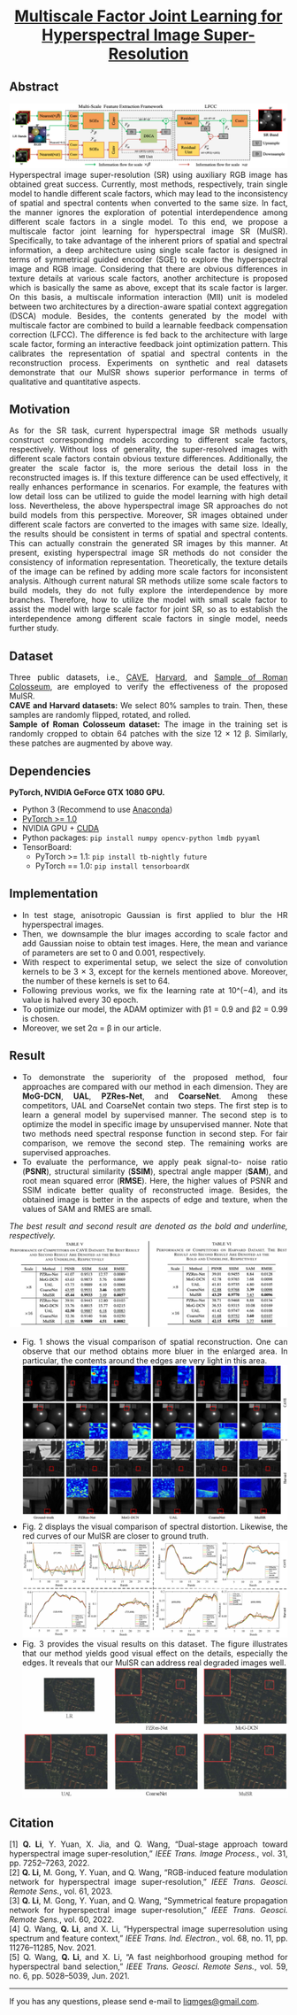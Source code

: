 <div align="justify">
  <div align="center">
    
  # [Multiscale Factor Joint Learning for Hyperspectral Image Super-Resolution](https://ieeexplore.ieee.org/document/10242161 "Multiscale Factor Joint Learning for Hyperspectral Image Super-Resolution")  
 
  </div>

## Abstract  
![Image text](https://raw.githubusercontent.com/qianngli/Images/master/MulSR/architecture.png)  
Hyperspectral image super-resolution (SR) using auxiliary RGB image has obtained great success. Currently, most methods, respectively, train single model to handle different scale factors, which may lead to the inconsistency of spatial and spectral contents when converted to the same size. In fact, the manner ignores the exploration of potential interdependence among different scale factors in a single model. To this end, we propose a multiscale factor joint learning for hyperspectral image SR (MulSR). Specifically, to take advantage of the inherent priors of spatial and spectral information, a deep architecture using single scale factor is designed in terms of symmetrical guided encoder (SGE) to explore the hyperspectral image and RGB image. Considering that there are obvious differences in texture details at various scale factors, another architecture is proposed which is basically the same as above, except that its scale factor is larger. On this basis, a multiscale information interaction (MII) unit is modeled between two architectures by a direction-aware spatial context aggregation (DSCA) module. Besides, the contents generated by the model with multiscale factor are combined to build a learnable feedback compensation correction (LFCC). The difference is fed back to the architecture with large scale factor, forming an interactive feedback joint optimization pattern. This calibrates the representation of spatial and spectral contents in the reconstruction process. Experiments on synthetic and real datasets demonstrate that our MulSR shows superior performance in terms of qualitative and quantitative aspects.  

## Motivation  
As for the SR task, current hyperspectral image SR methods usually construct corresponding models according to different scale factors, respectively. Without loss of generality, the super-resolved images with different scale factors contain obvious texture differences. Additionally, the greater the scale factor is, the more serious the detail loss in the reconstructed images is. If this texture difference can be used effectively, it really enhances performance in scenarios. For example, the features with low detail loss can be utilized to guide the model learning with high detail loss. Nevertheless, the above hyperspectral image SR approaches do not build models from this perspective. Moreover, SR images obtained under different scale factors are converted to the images with same size. Ideally, the results should be consistent in terms of spatial and spectral contents. This can actually constrain the generated SR images by this manner. At present, existing hyperspectral image SR methods do not consider the consistency of information representation. Theoretically, the texture details of the image can be refined by adding more scale factors for inconsistent analysis. Although current natural SR methods utilize some scale factors to build models, they do not fully explore the interdependence by more branches. Therefore, how to utilize the model with small scale factor to assist the model with large scale factor for joint SR, so as to establish the interdependence among different scale factors in single model, needs further study.

## Dataset  
Three public datasets, i.e., [CAVE](https://www1.cs.columbia.edu/CAVE/databases/multispectral/ "CAVE"), [Harvard](https://dataverse.harvard.edu/ "Harvard"), and [Sample of Roman Colosseum](https://earth.esa.int/eogateway/missions/worldview-2 "Sample of Roman Colosseum"), are employed to verify the effectiveness of the proposed MulSR.  
**CAVE and Harvard datasets:** We select 80% samples to train. Then, these samples are randomly flipped, rotated, and rolled.  
**Sample of Roman Colosseum dataset:** The image in the training set is randomly cropped to obtain 64 patches with the size 12 × 12 β. Similarly, these patches are augmented by above way.  

## Dependencies  
**PyTorch, NVIDIA GeForce GTX 1080 GPU.**
- Python 3 (Recommend to use [Anaconda](https://www.anaconda.com/download/#linux))
- [PyTorch >= 1.0](https://pytorch.org/)
- NVIDIA GPU + [CUDA](https://developer.nvidia.com/cuda-downloads)
- Python packages: `pip install numpy opencv-python lmdb pyyaml`
- TensorBoard: 
  - PyTorch >= 1.1: `pip install tb-nightly future`
  - PyTorch == 1.0: `pip install tensorboardX`

## Implementation  
- In test stage, anisotropic Gaussian is first applied to blur the HR hyperspectral images. 
- Then, we downsample the blur images according to scale factor and add Gaussian noise to obtain test images. Here, the mean and variance of parameters are set to 0 and 0.001, respectively. 
- With respect to experimental setup, we select the size of convolution kernels to be 3 × 3, except for the kernels mentioned above. Moreover, the number of these kernels is set to 64. 
- Following previous works, we fix the learning rate at 10^(−4), and its value is halved every 30 epoch. 
- To optimize our model, the ADAM optimizer with β1 = 0.9 and β2 = 0.99 is chosen. 
- Moreover, we set 2α = β in our article.

## Result  
- To demonstrate the superiority of the proposed method, four approaches are compared with our method in each dimension. They are **MoG-DCN**, **UAL**, **PZRes-Net**, and **CoarseNet**. Among these competitors, UAL and CoarseNet contain two steps. The first step is to learn a general model by supervised manner. The second step is to optimize the model in specific image by unsupervised manner. Note that two methods need spectral response function in second step. For fair comparison, we remove the second step. The remaining works are supervised approaches.  
- To evaluate the performance, we apply peak signal-to- noise ratio (**PSNR**), structural similarity (**SSIM**), spectral angle mapper (**SAM**), and root mean squared error (**RMSE**). Here, the higher values of PSNR and SSIM indicate better quality of reconstructed image. Besides, the obtained image is better in the aspects of edge and texture, when the values of SAM and RMES are small.  

*The best result and second result are denoted as the bold and underline, respectively.*  
![TABLE_V-VI](https://raw.githubusercontent.com/qianngli/Images/master/MulSR/TABLE_V-VI.png)  
- Fig. 1 shows the visual comparison of spatial reconstruction. One can observe that our method obtains more bluer in the enlarged area. In particular, the contents around the edges are very light in this area.  
  ![Fig5](https://raw.githubusercontent.com/qianngli/Images/master/MulSR/Fig5.png)  
- Fig. 2 displays the visual comparison of spectral distortion. Likewise, the red curves of our MulSR are closer to ground truth.  
  ![Fig6](https://raw.githubusercontent.com/qianngli/Images/master/MulSR/Fig6.png)  
- Fig. 3 provides the visual results on this dataset. The figure illustrates that our method yields good visual effect on the details, especially the edges. It reveals that our MulSR can address real degraded images well.  
  ![Fig7](https://raw.githubusercontent.com/qianngli/Images/master/MulSR/Fig7.png)  

## Citation 
[1] **Q. Li**, Y. Yuan, X. Jia, and Q. Wang, “Dual-stage approach toward hyperspectral image super-resolution,” *IEEE Trans. Image Process.*, vol. 31, pp. 7252–7263, 2022.  
[2] **Q. Li**, M. Gong, Y. Yuan, and Q. Wang, “RGB-induced feature modulation network for hyperspectral image super-resolution,” *IEEE Trans. Geosci. Remote Sens.*, vol. 61, 2023.  
[3] **Q. Li**, M. Gong, Y. Yuan, and Q. Wang, “Symmetrical feature propagation network for hyperspectral image super-resolution,” *IEEE Trans. Geosci. Remote Sens.*, vol. 60, 2022.  
[4] Q. Wang, **Q. Li**, and X. Li, “Hyperspectral image superresolution using spectrum and feature context,” *IEEE Trans. Ind. Electron.*, vol. 68, no. 11, pp. 11276–11285, Nov. 2021.  
[5] Q. Wang, **Q. Li**, and X. Li, “A fast neighborhood grouping method for hyperspectral band selection,” *IEEE Trans. Geosci. Remote Sens.*, vol. 59, no. 6, pp. 5028–5039, Jun. 2021.  

--------
If you has any questions, please send e-mail to liqmges@gmail.com.

</div>
